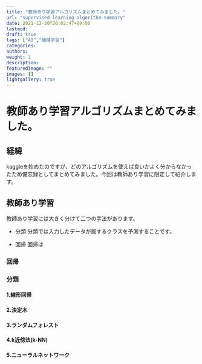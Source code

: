 ```yaml
---
title: "教師あり学習アルゴリズムまとめてみました。"
url: "supervised-learning-algorithm-summary"
date: 2021-12-30T20:02:47+09:00
lastmod:
draft: true
tags: ["AI","機械学習"]
categories:
authors:
weight: 1
description:
featuredImage: ""
images: []
lightgallery: true
---
```

# 教師あり学習アルゴリズムまとめてみました。
## 経緯
kaggleを始めたのですが、どのアルゴリズムを使えば良いかよく分からなかったため備忘録としてまとめてみました。今回は教師あり学習に限定して紹介します。
## 教師あり学習
教師あり学習には大きく分けて二つの手法があります。


- 分類
分類では入力したデータが属するクラスを予測することです。

- 回帰
回帰は

### 回帰
### 分類
#### 1.線形回帰
#### 2.決定木
#### 3.ランダムフォレスト
#### 4.k近傍法(k-NN)
#### 5.ニューラルネットワーク